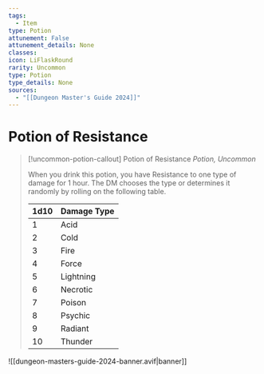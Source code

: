 ```yaml
---
tags:
  - Item
type: Potion
attunement: False
attunement_details: None
classes:
icon: LiFlaskRound
rarity: Uncommon
type: Potion
type_details: None
sources: 
  - "[[Dungeon Master's Guide 2024]]"
---
```

# Potion of Resistance
>[!uncommon-potion-callout] Potion of Resistance
>_Potion, Uncommon_
>
>When you drink this potion, you have Resistance to one type of damage for 1 hour. The DM chooses the type or determines it randomly by rolling on the following table.
>
>|1d10|Damage Type|
>|---|---|
>|1|Acid|
>|2|Cold|
>|3|Fire|
>|4|Force|
>|5|Lightning|
>|6|Necrotic|
>|7|Poison|
>|8|Psychic|
>|9|Radiant|
>|10|Thunder|
>


![[dungeon-masters-guide-2024-banner.avif|banner]]